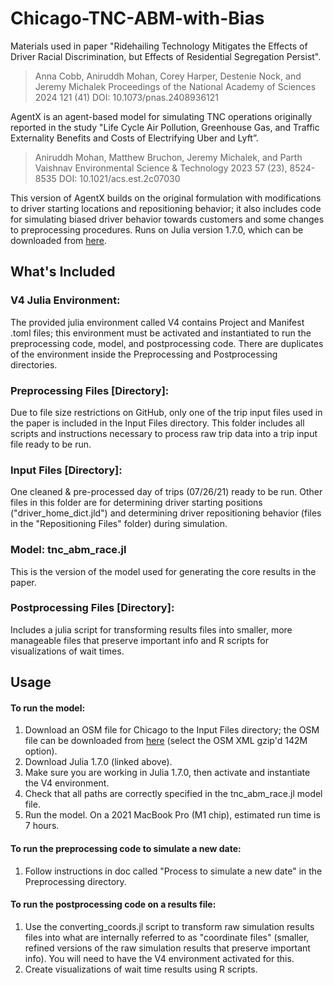 # Chicago-TNC-ABM-with-Bias
Materials used in paper "Ridehailing Technology Mitigates the Effects of Driver Racial Discrimination, but Effects of Residential Segregation Persist".
> Anna Cobb, Aniruddh Mohan, Corey Harper, Destenie Nock, and Jeremy Michalek
> Proceedings of the National Academy of Sciences 2024 121 (41) 
> DOI: 10.1073/pnas.2408936121

AgentX is an agent-based model for simulating TNC operations originally reported in the study "Life Cycle Air Pollution, Greenhouse Gas, and Traffic Externality Benefits and Costs of Electrifying Uber and Lyft”.
> Aniruddh Mohan, Matthew Bruchon, Jeremy Michalek, and Parth Vaishnav
> Environmental Science & Technology 2023 57 (23), 8524-8535
> DOI: 10.1021/acs.est.2c07030

This version of AgentX builds on the original formulation with modifications to driver starting locations and repositioning behavior; it also includes code for simulating biased driver behavior towards customers and some changes to preprocessing procedures. Runs on Julia version 1.7.0, which can be downloaded from [here](https://julialang.org/downloads/oldreleases/).

## What's Included
### V4 Julia Environment:
The provided julia environment called V4 contains Project and Manifest .toml files; this environment must be activated and instantiated to run the preprocessing code, model, and postprocessing code. There are duplicates of the environment inside the Preprocessing and Postprocessing directories.
### Preprocessing Files [Directory]:
Due to file size restrictions on GitHub, only one of the trip input files used in the paper is included in the Input Files directory. This folder includes all scripts and instructions necessary to process raw trip data into a trip input file ready to be run. 
### Input Files [Directory]: 
One cleaned & pre-processed day of trips (07/26/21) ready to be run. Other files in this folder are for determining driver starting positions ("driver_home_dict.jld") and determining driver repositioning behavior (files in the "Repositioning Files" folder) during simulation. 
### Model: tnc_abm_race.jl
This is the version of the model used for generating the core results in the paper.
### Postprocessing Files [Directory]:
Includes a julia script for transforming results files into smaller, more manageable files that preserve important info and R scripts for visualizations of wait times.

## Usage
#### To run the model:
1. Download an OSM file for Chicago to the Input Files directory; the OSM file can be downloaded from [here](https://download.bbbike.org/osm/bbbike/Chicago/) (select the OSM XML gzip'd 142M option).
2. Download Julia 1.7.0 (linked above). 
3. Make sure you are working in Julia 1.7.0, then activate and instantiate the V4 environment.
4. Check that all paths are correctly specified in the tnc_abm_race.jl model file.
5. Run the model. On a 2021 MacBook Pro (M1 chip), estimated run time is 7 hours.
   
#### To run the preprocessing code to simulate a new date:
1. Follow instructions in doc called "Process to simulate a new date" in the Preprocessing directory.

#### To run the postprocessing code on a results file:
1. Use the converting_coords.jl script to transform raw simulation results files into what are internally referred to as "coordinate files" (smaller, refined versions of the raw simulation results that preserve important info). You will need to have the V4 environment activated for this.
2. Create visualizations of wait time results using R scripts.

